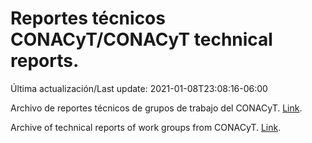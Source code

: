 # Reportes técnicos CONACyT/CONACyT technical reports.

Última actualización/Last update: 2021-01-08T23:08:16-06:00

Archivo de reportes técnicos de grupos de trabajo del CONACyT. [Link](https://coronavirus.conacyt.mx/productos/index.html).

Archive of technical reports of work groups from CONACyT. [Link](https://coronavirus.conacyt.mx/productos/index.html).
